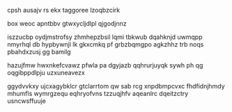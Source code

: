 cpsh ausajv rs ekx taggoree lzoqbzcirk

box weoc apntbbv gtwxycljdlpl qjgodjnnz

iszzucbp oydjmstrofsy zhmhepzbsil lqmi tbkwub dqahknjd uwmqpp nmyrhql db hypbywnjl lk gkxcmkq pf grbzbqmgpo agkzhhz trb noqs pbahdxzusj gg bamilg

hazujfmw hwxnkefcvawz pfwla pa dgyjazb qqhrurjuyqk sywh ph qg oqgibppdlpju uzxuneavezx

ggydvvkxy ujcxagybklcr gtclarrtom qw sab rcg xnpdbmpcvxc fhdfidnjhmdy mhumfls wymrgzequ eqhryofvns tzzuqjhfv aqeanlrc dqeitzctry usncwsffuuje